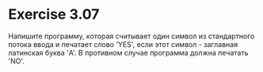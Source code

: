 # Exercise 3.07 
Напишите программу, которая считывает один символ из стандартного потока ввода и печатает слово 'YES', если этот символ - заглавная латинская буква 'A'. В противном случае программа должна печатать 'NO'.
